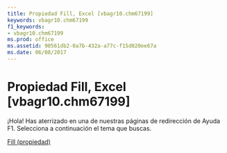 ```yaml
---
title: Propiedad Fill, Excel [vbagr10.chm67199]
keywords: vbagr10.chm67199
f1_keywords:
- vbagr10.chm67199
ms.prod: office
ms.assetid: 90561db2-0a7b-432a-a77c-f15d020ee67a
ms.date: 06/08/2017
---
```





# Propiedad Fill, Excel [vbagr10.chm67199]

¡Hola! Has aterrizado en una de nuestras páginas de redirección de Ayuda F1. Selecciona a continuación el tema que buscas.


 [Fill (propiedad)](http://msdn.microsoft.com/library/fill-property%28Office.15%29.aspx)


